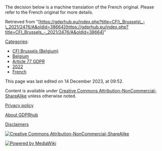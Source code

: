 The decision below is a machine translation of the French original. Please refer to the French original for more details.

Retrieved from "[https://gdprhub.eu/index.php?title=CFI\_Brussels\_-\_2021/2476/A&oldid=38664](https://gdprhub.eu/index.php?title=CFI_Brussels_-_2021/2476/A&oldid=38664)"

[Categories](/index.php?title=Special:Categories "Special:Categories"):

*   [CFI Brussels (Belgium)](/index.php?title=Category:CFI_Brussels_\(Belgium\) "Category:CFI Brussels (Belgium)")
*   [Belgium](/index.php?title=Category:Belgium "Category:Belgium")
*   [Article 77 GDPR](/index.php?title=Category:Article_77_GDPR "Category:Article 77 GDPR")
*   [2022](/index.php?title=Category:2022 "Category:2022")
*   [French](/index.php?title=Category:French "Category:French")

This page was last edited on 14 December 2023, at 09:52.

Content is available under [Creative Commons Attribution-NonCommercial-ShareAlike](https://creativecommons.org/licenses/by-nc-sa/4.0/) unless otherwise noted.

[Privacy policy](/index.php?title=GDPRhub:Privacy_policy)

[About GDPRhub](/index.php?title=GDPRhub:About)

[Disclaimers](/index.php?title=GDPRhub:General_disclaimer)

[![Creative Commons Attribution-NonCommercial-ShareAlike](/resources/assets/licenses/cc-by-nc-sa.png)](https://creativecommons.org/licenses/by-nc-sa/4.0/)

[![Powered by MediaWiki](/resources/assets/poweredby_mediawiki_88x31.png)](https://www.mediawiki.org/)
